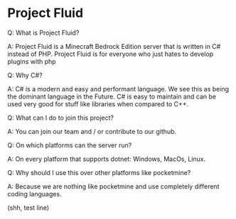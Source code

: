 # Project Fluid 

Q: What is Project Fluid?

A: Project Fluid is a Minecraft Bedrock Edition server that is written in C# instead of PHP. Project Fluid is for everyone who just hates to develop plugins with php

Q: Why C#?

A: C# is a modern and easy and performant language. We see this as being the dominant language in the Future. C# is easy to maintain and can be used very good for stuff like libraries when compared to C++.

Q: What can I do to join this project?

A: You can join our team and / or contribute to our github.

Q: On which platforms can the server run?

A: On every platform that supports dotnet: Windows, MacOs, Linux.

Q: Why should I use this over other platforms like pocketmine?

A: Because we are nothing like pocketmine and use completely different coding languages.

(shh, test line)
